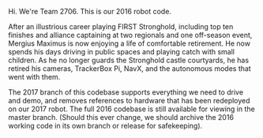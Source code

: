Hi. We're Team 2706. This is our 2016 robot code.

After an illustrious career playing FIRST Stronghold, including top ten finishes and alliance captaining at two regionals and one off-season event, Mergius Maximus is now enjoying a life of comfortable retirement. He now spends his days driving in public spaces and playing catch with small children. As he no longer guards the Stronghold castle courtyards, he has retired his cameras, TrackerBox Pi, NavX, and the autonomous modes that went with them.

The 2017 branch of this codebase supports everything we need to drive and demo, and removes references to hardware that has been redeployed on our 2017 robot. The full 2016 codebase is still available for viewing in the master branch. (Should this ever change, we should archive the 2016 working code in its own branch or release for safekeeping).
